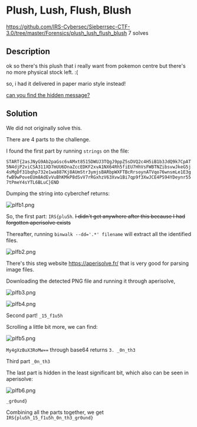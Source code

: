 # Plush, Lush, Flush, Blush
https://github.com/IRS-Cybersec/Sieberrsec-CTF-3.0/tree/master/Forensics/plush_lush_flush_blush
7 solves

## Description

ok so there's this plush that i really want from pokemon centre but there's no more physical stock left. :(

so, i had it delivered in paper mario style instead!

[can you find the hidden message?](https://github.com/IRS-Cybersec/Sieberrsec-CTF-3.0/blob/master/Forensics/plush_lush_flush_blush/pokemoncentredelivery.zip)

## Solution

We did not originally solve this.

There are 4 parts to the challenge. 

I found the first part by running `strings` on the file:

```START{2asJNyG9Ab2paGsc6vAMxt8515DWUJ3TQgJ9ppZ5sDVQ2c4H5iB1b3JdQ9k7CpAT5N4djP2viCSA311XD7mUU6DnaZccEDKF2xvA1NX64Rh5fiEU7HhVsFWBTNZibsvwJkeG5j4sMgDf31bqhp732e1wa887Kj8AUmStr3ymjsBARbpWXFTBcRrsoynATVqo76wnsmLe1E3gfwB9wPoveEUm8AdEvVuBhKMkP8dSvV7rRGxhzV63Xvw1Bi7qp9f3XwJCE4PS94YDeynr557tPmeY4sYTL6BLuC}END ```

Dumping the string into cyberchef returns:

![plfb1.png](plfb1.png)

So, the first part: `IRS{plu5h`. ~~I didn't get anywhere after this because I had forgotten aperisolve exists~~

Thereafter, running `binwalk --dd='.*' filename` will extract all the identified files. 

![plfb2.png](plfb2.png)

There's this steg website <https://aperisolve.fr/> that is very good for parsing image files. 

Downloading the detected PNG file and running it through aperisolve, 

![plfb3.png](plfb3.png)

![plfb4.png](plfb4.png)

Second part! `_15_f1u5h`

Scrolling a little bit more, we can find:

![plfb5.png](plfb5.png)

`My4gXzBuX3RoMw==` through base64 returns `3. _0n_th3`

Third part `_0n_th3`

The last part is hidden in the least significant bit, which also can be seen in aperisolve:

![plfb6.png](plfb6.png)

 `_gr0und}`
 
 Combining all the parts together, we get `IRS{plu5h_15_f1u5h_0n_th3_gr0und}`
